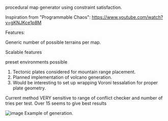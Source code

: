 procedural map generator using constraint satisfaction.


Inspiration from "Programmable Chaos": https://www.youtube.com/watch?v=gKNJKce1p8M

Features:

Generic number of possible terrains per map.

Scalable features

preset environments possible
1. Tectonic plates considered for mountain range placement.
2. Planned implementation of volcano generation.
3. Would be interesting to set up wrapping Voroni tessalation for proper plate geometry. 

Current method VERY sensitive to range of conflict checker and number of tries per test. Over 15 seems to give best results



![image](https://github.com/user-attachments/assets/f597755a-9ecb-4b64-a192-1dcd639b12e9)
Example of generation.


